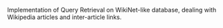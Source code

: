 Implementation of Query Retrieval on WikiNet-like database, dealing with Wikipedia articles and inter-article links.
